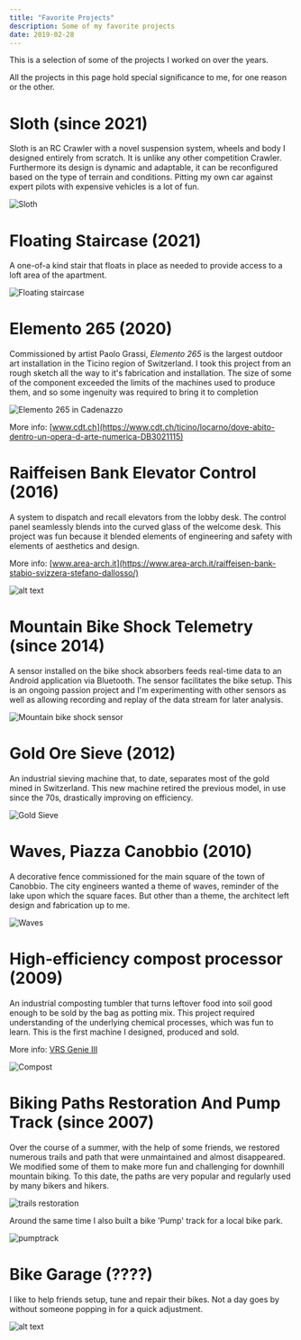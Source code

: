 ```yaml
---
title: "Favorite Projects"
description: Some of my favorite projects
date: 2019-02-28
---
```


This is a selection of some of the projects I worked on over the years.

All the projects in this page hold special significance to me, for one reason or the other.

# Sloth (since 2021)

Sloth is an RC Crawler with a novel suspension system, wheels and body I designed entirely from scratch. It is unlike any other competition Crawler. Furthermore its design is dynamic and adaptable, it can be reconfigured based on the type of terrain and conditions.
Pitting my own car against expert pilots with expensive vehicles is a lot of fun.

![Sloth](/img/projects/sloth.jpeg)


# Floating Staircase (2021)

A one-of-a kind stair that floats in place as needed to provide access to a loft area of the apartment.

![Floating staircase](/img/projects/staircase.jpg)


# Elemento 265 (2020)

Commissioned by artist Paolo Grassi, *Elemento 265* is the largest outdoor art installation in the Ticino region of Switzerland.
I took this project from an rough sketch all the way to it's fabrication and installation.
The size of some of the component exceeded the limits of the machines used to produce them, and so some ingenuity was required to bring it to completion

![Elemento 265 in Cadenazzo](/img/projects/elemento265.jpg)

More info: [www.cdt.ch](https://www.cdt.ch/ticino/locarno/dove-abito-dentro-un-opera-d-arte-numerica-DB3021115)


# Raiffeisen Bank Elevator Control (2016)
A system to dispatch and recall elevators from the lobby desk.
The control panel seamlessly blends into the curved glass of the welcome desk.
This project was fun because it blended elements of engineering and safety with elements of aesthetics and design.

More info: [www.area-arch.it](https://www.area-arch.it/raiffeisen-bank-stabio-svizzera-stefano-dallosso/)

![alt text](/img/projects/raiffeisen.jpeg)

# Mountain Bike Shock Telemetry (since 2014)

A sensor installed on the bike shock absorbers feeds real-time data to an Android application via Bluetooth. The sensor facilitates the bike setup.
This is an ongoing passion project and I'm experimenting with other sensors as well as allowing recording and replay of the data stream for later analysis.

![Mountain bike shock sensor](/img/projects/shock.jpeg)


# Gold Ore Sieve (2012)

An industrial sieving machine that, to date, separates most of the gold mined in Switzerland.
This new machine retired the previous model, in use since the 70s, drastically improving on efficiency.

![Gold Sieve](/img/projects/gold.jpeg)


# Waves, Piazza Canobbio (2010)

A decorative fence commissioned for the main square of the town of Canobbio.
The city engineers wanted a theme of waves, reminder of the lake upon which the square faces.
But other than a theme, the architect left design and fabrication up to me.

![Waves](/img/projects/waves.jpg)


# High-efficiency compost processor (2009)

An industrial composting tumbler that turns leftover food into soil good enough to be sold by the bag as potting mix.
This project required understanding of the underlying chemical processes, which was fun to learn.
This is the first machine I designed, produced and sold.

More info: [VRS Genie III](http://www.vrs-valuables.com/en/Home/Products.22.html?aid=3920)

![Compost](/img/projects/compost.jpeg)


# Biking Paths Restoration And Pump Track (since 2007)
Over the course of a summer, with the help of some friends, we restored numerous trails and path that were unmaintained and almost disappeared.
We modified some of them to make more fun and challenging for downhill mountain biking.
To this date, the paths are very popular and regularly used by many bikers and hikers.

![trails restoration](/img/projects/trails.jpeg)

Around the same time I also built a bike 'Pump' track for a local bike park.

![pumptrack](/img/projects/pumptrack.jpg)


# Bike Garage (????)

I like to help friends setup, tune and repair their bikes.
Not a day goes by without someone popping in for a quick adjustment.

![alt text](/img/placeholder.png)
